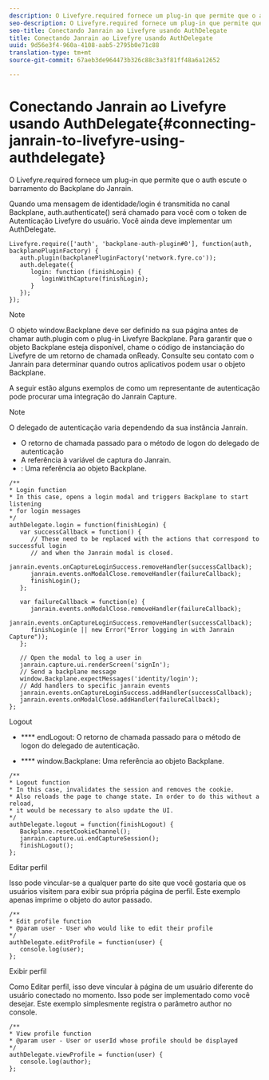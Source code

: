 ```yaml
---
description: O Livefyre.required fornece um plug-in que permite que o auth escute o barramento do Backplane Janrain.
seo-description: O Livefyre.required fornece um plug-in que permite que o auth escute o barramento do Backplane Janrain.
seo-title: Conectando Janrain ao Livefyre usando AuthDelegate
title: Conectando Janrain ao Livefyre usando AuthDelegate
uuid: 9d56e3f4-960a-4108-aab5-2795b0e71c88
translation-type: tm+mt
source-git-commit: 67aeb3de964473b326c88c3a3f81ff48a6a12652

---
```



# Conectando Janrain ao Livefyre usando AuthDelegate{#connecting-janrain-to-livefyre-using-authdelegate}

O Livefyre.required fornece um plug-in que permite que o auth escute o barramento do Backplane do Janrain.

Quando uma mensagem de identidade/login é transmitida no canal Backplane, auth.authenticate() será chamado para você com o token de Autenticação Livefyre do usuário. Você ainda deve implementar um AuthDelegate.

```
Livefyre.require(['auth', 'backplane-auth-plugin#0'], function(auth, backplanePluginFactory) { 
   auth.plugin(backplanePluginFactory('network.fyre.co')); 
   auth.delegate({ 
      login: function (finishLogin) { 
         loginWithCapture(finishLogin); 
      } 
   }); 
});
```

>[!NOTE]
>
>O objeto window.Backplane deve ser definido na sua página antes de chamar auth.plugin com o plug-in Livefyre Backplane. Para garantir que o objeto Backplane esteja disponível, chame o código de instanciação do Livefyre de um retorno de chamada onReady. Consulte seu contato com o Janrain para determinar quando outros aplicativos podem usar o objeto Backplane.

A seguir estão alguns exemplos de como um representante de autenticação pode procurar uma integração do Janrain Capture.

>[!NOTE]
>
>O delegado de autenticação varia dependendo da sua instância Janrain.

<!--Hannah: Mystery stray bullet found here. Please check against source. -Bob -->

* O retorno de chamada passado para o método de logon do delegado de autenticação
* A referência à variável de captura do Janrain.
* : Uma referência ao objeto Backplane.

```
/** 
* Login function 
* In this case, opens a login modal and triggers Backplane to start listening 
* for login messages 
*/ 
authDelegate.login = function(finishLogin) { 
   var successCallback = function() { 
      // These need to be replaced with the actions that correspond to successful login  
      // and when the Janrain modal is closed. 
      janrain.events.onCaptureLoginSuccess.removeHandler(successCallback); 
      janrain.events.onModalClose.removeHandler(failureCallback); 
      finishLogin(); 
   }; 
  
   var failureCallback = function(e) { 
      janrain.events.onModalClose.removeHandler(failureCallback); 
      janrain.events.onCaptureLoginSuccess.removeHandler(successCallback); 
      finishLogin(e || new Error("Error logging in with Janrain Capture")); 
   }; 
  
   // Open the modal to log a user in 
   janrain.capture.ui.renderScreen('signIn'); 
   // Send a backplane message 
   window.Backplane.expectMessages('identity/login'); 
   // Add handlers to specific janrain events 
   janrain.events.onCaptureLoginSuccess.addHandler(successCallback); 
   janrain.events.onModalClose.addHandler(failureCallback); 
};
```

Logout

* **** endLogout: O retorno de chamada passado para o método de logon do delegado de autenticação.

* **** window.Backplane: Uma referência ao objeto Backplane.

```
/** 
* Logout function 
* In this case, invalidates the session and removes the cookie. 
* Also reloads the page to change state. In order to do this without a reload, 
* it would be necessary to also update the UI. 
*/ 
authDelegate.logout = function(finishLogout) { 
   Backplane.resetCookieChannel(); 
   janrain.capture.ui.endCaptureSession(); 
   finishLogout(); 
}; 
```

Editar perfil

Isso pode vincular-se a qualquer parte do site que você gostaria que os usuários visitem para exibir sua própria página de perfil. Este exemplo apenas imprime o objeto do autor passado.

```
/** 
* Edit profile function 
* @param user - User who would like to edit their profile 
*/ 
authDelegate.editProfile = function(user) { 
   console.log(user); 
}; 
```

Exibir perfil

Como Editar perfil, isso deve vincular à página de um usuário diferente do usuário conectado no momento. Isso pode ser implementado como você desejar. Este exemplo simplesmente registra o parâmetro author no console.

```
/** 
* View profile function 
* @param user - User or userId whose profile should be displayed 
*/ 
authDelegate.viewProfile = function(user) { 
   console.log(author); 
};
```

